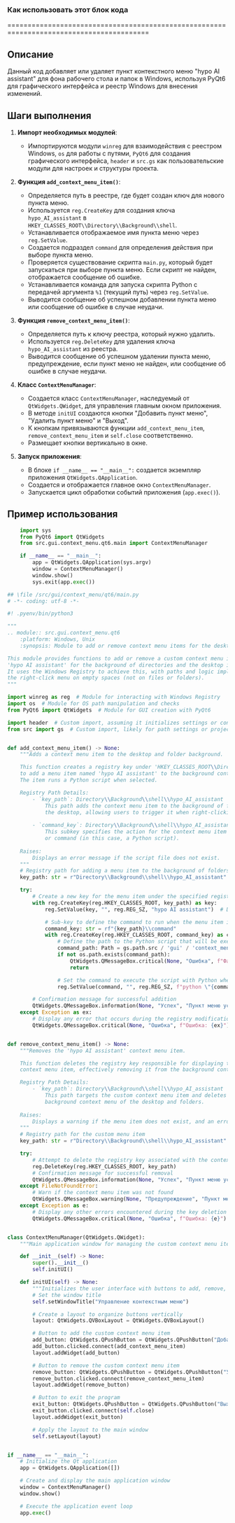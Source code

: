 ### Как использовать этот блок кода
=========================================================================================

Описание
-------------------------
Данный код добавляет или удаляет пункт контекстного меню "hypo AI assistant" для фона рабочего стола и папок в Windows, используя PyQt6 для графического интерфейса и реестр Windows для внесения изменений.

Шаги выполнения
-------------------------
1. **Импорт необходимых модулей**:
   - Импортируются модули `winreg` для взаимодействия с реестром Windows, `os` для работы с путями, `PyQt6` для создания графического интерфейса, `header` и `src.gs` как пользовательские модули для настроек и структуры проекта.

2. **Функция `add_context_menu_item()`**:
   - Определяется путь в реестре, где будет создан ключ для нового пункта меню.
   - Используется `reg.CreateKey` для создания ключа `hypo_AI_assistant` в `HKEY_CLASSES_ROOT\\Directory\\Background\\shell`.
   - Устанавливается отображаемое имя пункта меню через `reg.SetValue`.
   - Создается подраздел `command` для определения действия при выборе пункта меню.
   - Проверяется существование скрипта `main.py`, который будет запускаться при выборе пункта меню. Если скрипт не найден, отображается сообщение об ошибке.
   - Устанавливается команда для запуска скрипта Python с передачей аргумента `%1` (текущий путь) через `reg.SetValue`.
   - Выводится сообщение об успешном добавлении пункта меню или сообщение об ошибке в случае неудачи.

3. **Функция `remove_context_menu_item()`**:
   - Определяется путь к ключу реестра, который нужно удалить.
   - Используется `reg.DeleteKey` для удаления ключа `hypo_AI_assistant` из реестра.
   - Выводится сообщение об успешном удалении пункта меню, предупреждение, если пункт меню не найден, или сообщение об ошибке в случае неудачи.

4. **Класс `ContextMenuManager`**:
   - Создается класс `ContextMenuManager`, наследуемый от `QtWidgets.QWidget`, для управления главным окном приложения.
   - В методе `initUI` создаются кнопки "Добавить пункт меню", "Удалить пункт меню" и "Выход".
   - К кнопкам привязываются функции `add_context_menu_item`, `remove_context_menu_item` и `self.close` соответственно.
   - Размещает кнопки вертикально в окне.

5. **Запуск приложения**:
   - В блоке `if __name__ == "__main__":` создается экземпляр приложения `QtWidgets.QApplication`.
   - Создается и отображается главное окно `ContextMenuManager`.
   - Запускается цикл обработки событий приложения (`app.exec()`).

Пример использования
-------------------------

```python
    import sys
    from PyQt6 import QtWidgets
    from src.gui.context_menu.qt6.main import ContextMenuManager

    if __name__ == "__main__":
        app = QtWidgets.QApplication(sys.argv)
        window = ContextMenuManager()
        window.show()
        sys.exit(app.exec())
```
```python
## \file /src/gui/context_menu/qt6/main.py
# -*- coding: utf-8 -*-

#! .pyenv/bin/python3

"""
.. module:: src.gui.context_menu.qt6
	:platform: Windows, Unix
	:synopsis: Module to add or remove context menu items for the desktop and folder background using PyQt6.

This module provides functions to add or remove a custom context menu item called 
'hypo AI assistant' for the background of directories and the desktop in Windows Explorer.
It uses the Windows Registry to achieve this, with paths and logic implemented to target
the right-click menu on empty spaces (not on files or folders).
"""

import winreg as reg  # Module for interacting with Windows Registry
import os  # Module for OS path manipulation and checks
from PyQt6 import QtWidgets  # Module for GUI creation with PyQt6

import header  # Custom import, assuming it initializes settings or constants
from src import gs  # Custom import, likely for path settings or project structure


def add_context_menu_item() -> None:
    """Adds a context menu item to the desktop and folder background.

    This function creates a registry key under 'HKEY_CLASSES_ROOT\\Directory\\Background\\shell' 
    to add a menu item named 'hypo AI assistant' to the background context menu in Windows Explorer.
    The item runs a Python script when selected.

    Registry Path Details:
        - `key_path`: Directory\\Background\\shell\\hypo_AI_assistant
            This path adds the context menu item to the background of folders and 
            the desktop, allowing users to trigger it when right-clicking on empty space.
        
        - `command_key`: Directory\\Background\\shell\\hypo_AI_assistant\\command
            This subkey specifies the action for the context menu item and links it to a script 
            or command (in this case, a Python script).
    
    Raises:
        Displays an error message if the script file does not exist.
    """
    # Registry path for adding a menu item to the background of folders and the desktop
    key_path: str = r"Directory\\Background\\shell\\hypo_AI_assistant"

    try:
        # Create a new key for the menu item under the specified registry path
        with reg.CreateKey(reg.HKEY_CLASSES_ROOT, key_path) as key:
            reg.SetValue(key, "", reg.REG_SZ, "hypo AI assistant")  # Display name of the context menu item

            # Sub-key to define the command to run when the menu item is selected
            command_key: str = rf"{key_path}\\command"
            with reg.CreateKey(reg.HKEY_CLASSES_ROOT, command_key) as command:
                # Define the path to the Python script that will be executed
                command_path: Path = gs.path.src / 'gui' / 'context_menu' / 'main.py'  # Path to the script
                if not os.path.exists(command_path):
                    QtWidgets.QMessageBox.critical(None, "Ошибка", f"Файл {command_path} не найден.")
                    return

                # Set the command to execute the script with Python when the context menu item is clicked
                reg.SetValue(command, "", reg.REG_SZ, f"python \"{command_path}\" \"%1\"")

        # Confirmation message for successful addition
        QtWidgets.QMessageBox.information(None, "Успех", "Пункт меню успешно добавлен!")
    except Exception as ex:
        # Display any error that occurs during the registry modification
        QtWidgets.QMessageBox.critical(None, "Ошибка", f"Ошибка: {ex}")


def remove_context_menu_item() -> None:
    """Removes the 'hypo AI assistant' context menu item.

    This function deletes the registry key responsible for displaying the custom
    context menu item, effectively removing it from the background context menu.

    Registry Path Details:
        - `key_path`: Directory\\Background\\shell\\hypo_AI_assistant
            This path targets the custom context menu item and deletes it from the 
            background context menu of the desktop and folders.
    
    Raises:
        Displays a warning if the menu item does not exist, and an error if the operation fails.
    """
    # Registry path for the custom menu item
    key_path: str = r"Directory\\Background\\shell\\hypo_AI_assistant"

    try:
        # Attempt to delete the registry key associated with the context menu item
        reg.DeleteKey(reg.HKEY_CLASSES_ROOT, key_path)
        # Confirmation message for successful removal
        QtWidgets.QMessageBox.information(None, "Успех", "Пункт меню успешно удален!")
    except FileNotFoundError:
        # Warn if the context menu item was not found
        QtWidgets.QMessageBox.warning(None, "Предупреждение", "Пункт меню не найден.")
    except Exception as e:
        # Display any other errors encountered during the key deletion
        QtWidgets.QMessageBox.critical(None, "Ошибка", f"Ошибка: {e}")


class ContextMenuManager(QtWidgets.QWidget):
    """Main application window for managing the custom context menu item."""

    def __init__(self) -> None:
        super().__init__()
        self.initUI()

    def initUI(self) -> None:
        """Initializes the user interface with buttons to add, remove, or exit."""
        # Set the window title
        self.setWindowTitle("Управление контекстным меню")

        # Create a layout to organize buttons vertically
        layout: QtWidgets.QVBoxLayout = QtWidgets.QVBoxLayout()

        # Button to add the custom context menu item
        add_button: QtWidgets.QPushButton = QtWidgets.QPushButton("Добавить пункт меню")
        add_button.clicked.connect(add_context_menu_item)
        layout.addWidget(add_button)

        # Button to remove the custom context menu item
        remove_button: QtWidgets.QPushButton = QtWidgets.QPushButton("Удалить пункт меню")
        remove_button.clicked.connect(remove_context_menu_item)
        layout.addWidget(remove_button)

        # Button to exit the program
        exit_button: QtWidgets.QPushButton = QtWidgets.QPushButton("Выход")
        exit_button.clicked.connect(self.close)
        layout.addWidget(exit_button)

        # Apply the layout to the main window
        self.setLayout(layout)


if __name__ == "__main__":
    # Initialize the Qt application
    app = QtWidgets.QApplication([])

    # Create and display the main application window
    window = ContextMenuManager()
    window.show()

    # Execute the application event loop
    app.exec()